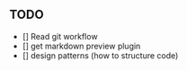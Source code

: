## TODO

- [] Read git workflow
- [] get markdown preview plugin
- [] design patterns (how to structure code)